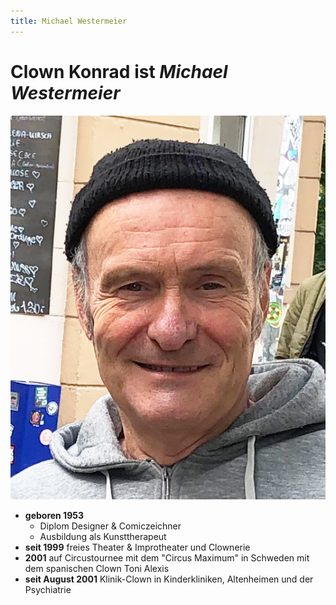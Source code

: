```yaml
---
title: Michael Westermeier
---
```


# Clown Konrad ist *Michael Westermeier*

![](media/privat.png)

- **geboren 1953**
    - Diplom Designer & Comiczeichner
    - Ausbildung als Kunsttherapeut
- **seit 1999** freies Theater & Improtheater und Clownerie
- **2001** auf Circustournee mit dem "Circus Maximum" in Schweden mit dem spanischen Clown Toni Alexis
- **seit August 2001** Klinik-Clown
in Kinderkliniken, Altenheimen und der Psychiatrie
